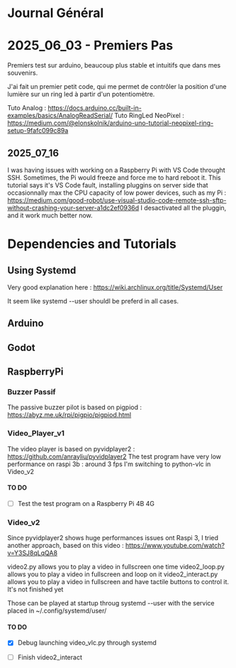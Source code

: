 
# Journal Général

# 2025_06_03 - Premiers Pas
Premiers test sur arduino, beaucoup plus stable et intuitifs que dans mes souvenirs.

J'ai fait un premier petit code, qui me permet de contrôler la position d'une lumière sur un ring led à partir d'un potentiomètre.

Tuto Analog : https://docs.arduino.cc/built-in-examples/basics/AnalogReadSerial/
Tuto RingLed NeoPixel : https://medium.com/@elonskolnik/arduino-uno-tutorial-neopixel-ring-setup-9fafc099c89a

## 2025_07_16

I was having issues with working on a Raspberry Pi with VS Code throught SSH. Sometimes, the Pi would freeze and force me to hard reboot it.
This tutorial says it's VS Code fault, installing pluggins on server side that occasionnally max the CPU capacity of low power devices, such as my Pi : https://medium.com/good-robot/use-visual-studio-code-remote-ssh-sftp-without-crashing-your-server-a1dc2ef0936d
I desactivated all the pluggin, and it work much better now.

# Dependencies and Tutorials

## Using Systemd

Very good explanation here : https://wiki.archlinux.org/title/Systemd/User

It seem like systemd --user shouldl be preferd in all cases.



## Arduino

## Godot

## RaspberryPi

### Buzzer Passif

The passive buzzer pilot is based on pigpiod : https://abyz.me.uk/rpi/pigpio/pigpiod.html

### Video_Player_v1

The video player is based on pyvidplayer2 : https://github.com/anrayliu/pyvidplayer2
The test program have very low performance on raspi 3b : around 3 fps
I'm switching to python-vlc in Video_v2

#### TO DO
- [ ] Test the test program on a Raspberry Pi 4B 4G

### Video_v2

Since pyvidplayer2 shows huge performances issues ont Raspi 3, I tried another approach, based on this video : https://www.youtube.com/watch?v=Y3SJ8qLqQA8

video2.py allows you to play a video in fullscreen one time
video2_loop.py allows you to play a video in fullscreen and loop on it
video2_interact.py allows you to play a video in fullscreen and have tactile buttons to control it. It's not finished yet

Those can be played at startup throug systemd --user with the service placed in ~/.config/systemd/user/

#### TO DO
- [x] Debug launching video_vlc.py through systemd
- [ ] Finish video2_interact

